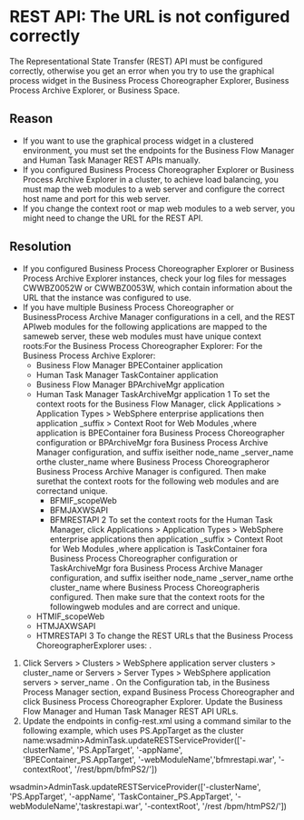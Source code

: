 <!-- image -->

# REST API: The URL is not configured correctly

The Representational State Transfer (REST) API must be
configured correctly, otherwise you get an error when you try to use
the graphical process widget in the Business Process Choreographer
Explorer, Business Process Archive Explorer, or Business Space.

## Reason

- If you want to use the graphical process widget in a clustered
environment, you must set the endpoints for the Business Flow Manager
and Human Task Manager REST APIs manually.
- If you configured Business Process Choreographer Explorer or Business
Process Archive Explorer in a cluster, to achieve load balancing,
you must map the web modules to a web server and configure the correct
host name and port for this web server.
- If you change the context root or map web modules to a web server,
you might need to change the URL for the REST API.

## Resolution

- If you configured Business Process Choreographer Explorer or Business
Process Archive Explorer instances, check your log files for messages
CWWBZ0052W or CWWBZ0053W, which contain information about the URL
that the instance was configured to use.
- If you have multiple Business Process Choreographer or BusinessProcess Archive Manager configurations in a cell, and the REST APIweb modules for the following applications are mapped to the sameweb server, these web modules must have unique context roots:For the Business Process Choreographer Explorer: For the Business Process Archive Explorer:
    - Business Flow Manager BPEContainer application
    - Human Task Manager TaskContainer application
    - Business Flow Manager BPArchiveMgr application
    - Human Task Manager TaskArchiveMgr application
    1 To set the context roots for the Business Flow Manager, click Applications > Application Types > WebSphere enterprise applications then application \_suffix > Context Root for Web Modules ,where application is BPEContainer fora Business Process Choreographer configuration or BPArchiveMgr fora Business Process Archive Manager configuration, and suffix iseither node\_name \_server\_name orthe cluster\_name where Business Process Choreographeror Business Process Archive Manager is configured. Then make surethat the context roots for the following web modules and are correctand unique.
        - BFMIF\_scopeWeb
        - BFMJAXWSAPI
        - BFMRESTAPI
2 To set the context roots for the Human Task Manager, click Applications > Application Types > WebSphere enterprise applications then application \_suffix > Context Root for Web Modules ,where application is TaskContainer fora Business Process Choreographer configuration or TaskArchiveMgr fora Business Process Archive Manager configuration, and suffix iseither node\_name \_server\_name orthe cluster\_name where Business Process Choreographeris configured. Then make sure that the context roots for the followingweb modules and are correct and unique.
    - HTMIF\_scopeWeb
    - HTMJAXWSAPI
    - HTMRESTAPI
3 To change the REST URLs that the Business Process ChoreographerExplorer uses: .

1. Click Servers > Clusters > WebSphere application server clusters >  cluster\_name  or Servers > Server
Types > WebSphere application servers >  server\_name .
On the Configuration tab, in the Business Process Manager section,
expand Business Process Choreographer and click Business
Process Choreographer Explorer.  Update the Business Flow
Manager and Human Task Manager REST API URLs.
2. Update the endpoints in config-rest.xml using a command similar
to the following example, which uses PS.AppTarget as
the cluster name:wsadmin>AdminTask.updateRESTServiceProvider(['-clusterName',  'PS.AppTarget', '-appName', 'BPEContainer\_PS.AppTarget', '-webModuleName','bfmrestapi.war', '-contextRoot', '/rest/bpm/bfmPS2/'])

wsadmin>AdminTask.updateRESTServiceProvider(['-clusterName',  'PS.AppTarget', '-appName', 'TaskContainer\_PS.AppTarget', '-webModuleName','taskrestapi.war', '-contextRoot', '/rest /bpm/htmPS2/'])